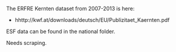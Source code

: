 The ERFRE Kernten dataset from 2007-2013 is here:

* hhttp://kwf.at/downloads/deutsch/EU/Publizitaet_Kaernten.pdf

ESF data can be found in the national folder.

Needs scraping.
